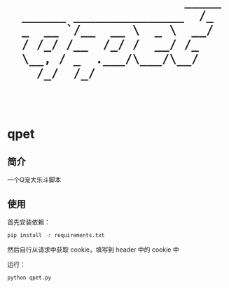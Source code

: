<h1 align="center">
  <pre>
                        _____ 
______ _______________  /_
_  __ `/__  __ \  _ \  __/
/ /_/ /__  /_/ /  __/ /_  
\__, / _  .___/\___/\__/  
  /_/  /_/                
    
  </pre>
</h1>

# qpet

## 简介

一个Q宠大乐斗脚本

## 使用

首先安装依赖：

```bash
pip install -r requirements.txt
```

然后自行从请求中获取 cookie，填写到 header 中的 cookie 中

运行：

```bash
python qpet.py
```
